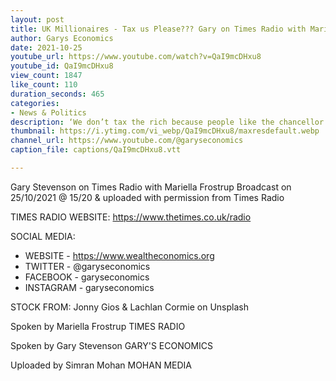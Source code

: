 ```yaml
---
layout: post
title: UK Millionaires - Tax us Please??? Gary on Times Radio with Mariella Frostrup
author: Garys Economics
date: 2021-10-25
youtube_url: https://www.youtube.com/watch?v=QaI9mcDHxu8
youtube_id: QaI9mcDHxu8
view_count: 1847
like_count: 110
duration_seconds: 465
categories:
- News & Politics
description: ‘We don’t tax the rich because people like the chancellor are billionaires’ Meet Gary Stevenson, he’s one of 30 millionaires across the country calling on Rishi Sunak to tax rich people.
thumbnail: https://i.ytimg.com/vi_webp/QaI9mcDHxu8/maxresdefault.webp
channel_url: https://www.youtube.com/@garyseconomics
caption_file: captions/QaI9mcDHxu8.vtt

---
```


Gary Stevenson on Times Radio with Mariella Frostrup
Broadcast on 25/10/2021 @ 15/20 & uploaded with permission from Times Radio

TIMES RADIO WEBSITE: https://www.thetimes.co.uk/radio


SOCIAL MEDIA:
- WEBSITE - https://www.wealtheconomics.org
- TWITTER - @garyseconomics
- FACEBOOK - garyseconomics
- INSTAGRAM - garyseconomics


STOCK FROM:
Jonny Gios & Lachlan Cormie on Unsplash


Spoken by Mariella Frostrup
TIMES RADIO


Spoken by Gary Stevenson
GARY'S ECONOMICS


Uploaded by Simran Mohan 
MOHAN MEDIA
